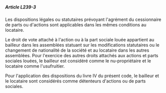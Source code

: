 ##### Article L239-3

Les dispositions légales ou statutaires prévoyant l'agrément du cessionnaire de parts ou d'actions sont applicables dans les mêmes conditions au locataire.

Le droit de vote attaché à l'action ou à la part sociale louée appartient au bailleur dans les assemblées statuant sur les modifications statutaires ou le changement de nationalité de la société et au locataire dans les autres assemblées. Pour l'exercice des autres droits attachés aux actions et parts sociales louées, le bailleur est considéré comme le nu-propriétaire et le locataire comme l'usufruitier.

Pour l'application des dispositions du livre IV du présent code, le bailleur et le locataire sont considérés comme détenteurs d'actions ou de parts sociales.

